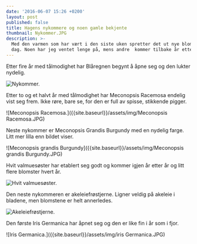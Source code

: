 ```yaml
---
date: '2016-06-07 15:26 +0200'
layout: post
published: false
title: Hagens nykommere og noen gamle bekjente
thumbnail: Nykommer.JPG
description: >-
  Med den varmen som har vært i den siste uken spretter det ut nye blomster hver
  dag. Noen har jeg ventet lenge på, mens andre  kommer tilbake år etter år.
---
```


Etter fire år med tålmodighet har Blåregnen begynt å åpne seg og den lukter nydelig.

![Nykommer.]({{site.baseurl}}/assets/img/Nykommer.JPG)

Etter to og et halvt år med tålmodighet har Meconopsis Racemosa endelig vist seg frem. Ikke røre, bare se, for den er full av spisse, stikkende pigger.

![Meconopsis Racemosa.]({{site.baseurl}}/assets/img/Meconopsis Racemosa.JPG)

Neste nykommer er Meconopsis Grandis Burgundy med en nydelig farge. Litt mer lilla enn bildet viser. 

![Meconopsis grandis Burgundy]({{site.baseurl}}/assets/img/Meconopsis grandis Burgundy.JPG)

Hvit valmuesøster har etablert seg godt og kommer igjen år etter år og litt flere blomster hvert år.

![Hvit valmuesøster.]({{site.baseurl}}/assets/img/Hvit%20valmues%C3%B8ster.JPG)

Den neste nykommeren er akeleiefrøstjerne. Ligner veldig på akeleie i bladene, men blomstene er helt annerledes.

![Akeleiefrøstjerne.]({{site.baseurl}}/assets/img/Akeleiefrøstjerne.JPG)

Den første Iris Germanica har åpnet seg og den er like fin i år som i fjor.

![Iris Germanica.]({{site.baseurl}}/assets/img/iris Germanica.JPG)
